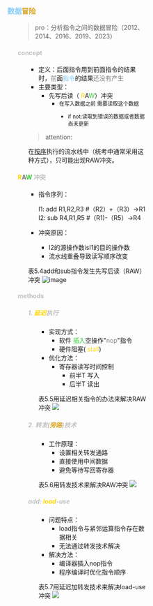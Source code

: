 <div style="float: left; width: 64%; padding: 1%;">

### <span style="color: LightSkyBlue;">数据</span><span style="color: Goldenrod;">冒险</span>  

<ul>

>pro：分析指令之间的数据冒险（2012、2014、2016、2019、2023）  

####  <span style="color: silver;">concept

<ul>

- 定义：后面指令用到前面指令的结果时，<span style="color: gray;">前</span>面<span style="color: LightSkyBlue;">指令</span>的结果<span style="color: gray;">还没有产生</span>
- 主要类型：
  - 先写后读（ <span style="color: Gold;">R</span>A<span style="color: LimeGreen;">W</span>）冲突
    - <span style="font-size: 12px;">在写入数据之前 需要读取这个数据
      - if not:读取到错误的数据或者数据尚未更新


>attention:  

在<u>按序</u>执行的流水线中（统考中通常采用这种方式），只可能出现RAW冲突。

</ul>

#### <span style="color: gray;"> <span style="color: Gold;">R</span>A<span style="color: LimeGreen;">W</span> <span style="color: silver;">冲突

<ul>

- 指令序列：
  
  I1: add R1,R2,R3  #（R2）+（R3）→R1
  I2: sub R4,R1,R5  #（R1)-（R5）→R4
  
- 冲突原因：
  - I2的源操作数isI1的目的操作数
  - 流水线重叠导致读写顺序改变

表5.4add和sub指令发生先写后读（RAW）冲突
![image](https://bluejedis.github.io/picx-images-hosting/test/image.eskjdoazp.webp)

</ul>

####  <span style="color: silver;">methods

<ul>

#####  <span style="color: silver;">1.  <span style="color: Gold;">延迟</span>执行

<ul>

- 实现方式：
  - 软件 <span style="color: LimeGreen;">插入</span>空操作"<span style="color: gray;">nop</span>"指令
  - 硬件阻塞( <span style="color: Gold;">stall</span>)
- 优化方法：
  - 寄存器读写时间控制
    - 前半T 写入
    - 后半T 读出

表5.5用延迟相关指令的办法来解决RAW冲突
![](https://cdn-mineru.openxlab.org.cn/model-mineru/prod/83b58f5125520e327f2952f138d8b8e3e1c011a0b53539439425dabca2d3aec6.jpg)  

</ul>

#####  <span style="color: silver;">2. 转发(<span style="color: Goldenrod;">旁路</span>)技术

<ul>

- 工作原理：
  - 设置相关转发通路
  - 直接使用中间数据
  - 避免等待写回寄存器

表5.6用转发技术来解决RAW冲突
![](https://cdn-mineru.openxlab.org.cn/model-mineru/prod/6e66822789ad2aac996fbfbdb4f43c39d585688d099743e0d47d9ac80812a914.jpg)  

</ul>

#####  <span style="color: silver;">add:  <span style="color: Gold;">load</span>-use

<ul>

- 问题特点：
  - load指令与紧邻运算指令存在数据相关
  - 无法通过转发技术解决
- 解决方法：
  - 编译器插入nop指令
  - 程序编译时优化指令顺序

表5.7用延迟加转发技术来解决load-use冲突
![](https://cdn-mineru.openxlab.org.cn/model-mineru/prod/d8f74604a1f7296c5efc84ccc1b539219931dc8dd2633e2e187d4d2cf904438d.jpg)  

</ul>

</ul>

</ul>
</div>
<div style="float: right; width: 26%; padding: 1%;">

</div>
<div style="clear: both;"></div>
